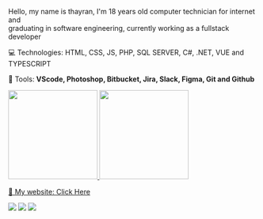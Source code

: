 <p align="center">
<!-- <a href="https://ibb.co/QPj223q"><img width="200px" src="https://i.ibb.co/8r4WWLR/banner-image.png" align="right" alt="banner-image" border="0"></a> -->

<p align="left"> 
  Hello, my name is thayran, I'm 18 years old computer technician for internet and <br> graduating in software engineering, currently working as a fullstack developer
</p>

<p align="left">
  💻 Technologies: 
  HTML, CSS, JS, PHP, SQL SERVER, C#, .NET, VUE and TYPESCRIPT
</p>

<p align="left">
  💼 Tools: <strong>VScode, Photoshop, Bitbucket, Jira, Slack, Figma, Git and Github</strong>
</p>

<div align="left">
  <a href="https://github.com/PrintThayranGabriel">
  <img height="180em" src="https://github-readme-stats.vercel.app/api?username=PrintThayranGabriel&show_icons=true&theme=merko&include_all_commits=true&count_private=true"/>
  <img height="180em" src="https://github-readme-stats.vercel.app/api/top-langs/?username=PrintThayranGabriel&layout=compact&langs_count=7&theme=merko"/>
</div>

<p align="left">
  📲 My website: <a href="http://thayrangabriel.me/mywebsite/">Click Here</a>
</p>

<p align="left">
  
 <a target="_blank" href="https://api.whatsapp.com/send?phone=5511942726193" alt="WhatsApp">
  <img src="https://img.shields.io/badge/-WhatsApp-25d366?style=flat-square&labelColor=25d366&logo=whatsapp&logoColor=white&link=https://api.whatsapp.com/send?phone=5511942726193"/></a>
  
  <a target="_blank" href="https://www.instagram.com/thayran.gabriel/" alt="Instagram">
  <img src="https://img.shields.io/badge/-Instagram-DF0174?style=flat-square&labelColor=DF0174&logo=instagram&logoColor=white&link=https://www.instagram.com/thayran.gabriel/"/></a>

  <a target="_blank" href="https://www.linkedin.com/in/thayran-gabriel-machado-deusedino-1870681b3/" alt="Linkedin">
  <img src="https://img.shields.io/badge/-Linkedin-0e76a8?style=flat-square&logo=Linkedin&logoColor=white&link=https://www.linkedin.com/in/thayran-gabriel-machado-deusedino-1870681b3/" /></a>

</p>  
</p> 

